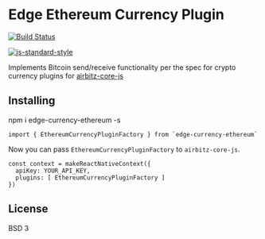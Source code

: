 # Edge Ethereum Currency Plugin
[![Build Status](https://travis-ci.org/Airbitz/edge-currency-ethereum.svg?branch=master)](https://travis-ci.org/Airbitz/edge-currency-ethereum)

[![js-standard-style](https://cdn.rawgit.com/feross/standard/master/badge.svg)](https://github.com/feross/standard)

Implements Bitcoin send/receive functionality per the spec for crypto currency plugins for [airbitz-core-js](https://github.com/Airbitz/airbitz-core-js)

## Installing

npm i edge-currency-ethereum -s

```
import { EthereumCurrencyPluginFactory } from `edge-currency-ethereum`
```

Now you can pass `EthereumCurrencyPluginFactory` to `airbitz-core-js`.

```
const context = makeReactNativeContext({
  apiKey: YOUR_API_KEY,
  plugins: [ EthereumCurrencyPluginFactory ]
})
```

## License
BSD 3
